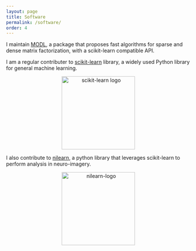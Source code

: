 ```yaml
---
layout: page
title: Software
permalink: /software/
order: 4
---
```

I maintain [MODL](http://github.com/arthurmensch/modl), a package that proposes fast algorithms for sparse and dense matrix factorization, with a scikit-learn compatible API.

I am a regular contributer to [scikit-learn](http://scikit-learn.org/stable/) library, a widely used Python library for general machine learning.

<center><a href="http://scikit-learn.org/stable/"><img src='http://scikit-learn.org/stable/_static/scikit-learn-logo-small.png' width='200px' title='scikit-learn logo' /></a></center>

I also contribute to [nilearn](http://nilearn.github.io), a python library that leverages scikit-learn to perform analysis in neuro-imagery.

<center><a href="http://nilearn.github.io"><img src='http://nilearn.github.io/_static/nilearn-logo.png' width='200px' title='nilearn-logo' /></a></center>
